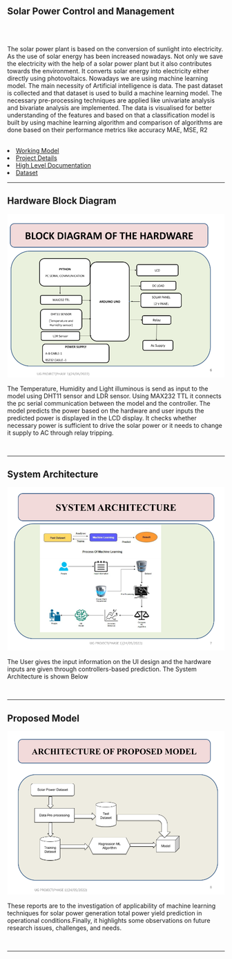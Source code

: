 ## Solar Power Control and Management
<br>
<br>
<p>
The solar power plant is based on the conversion of sunlight into 
electricity. As the use of solar energy has been increased nowadays. Not only 
we save the electricity with the help of a solar power plant but it also contributes 
towards the environment. It converts solar energy into electricity either directly 
using photovoltaics. Nowadays we are using machine learning model. The main 
necessity of Artificial intelligence is data. The past dataset is collected and that 
dataset is used to build a machine learning model. The necessary pre-processing 
techniques are applied like univariate analysis and bivariate analysis are 
implemented. The data is visualised for better understanding of the features and 
based on that a classification model is built by using machine learning algorithm 
and comparison of algorithms are done based on their performance metrics like 
accuracy MAE, MSE, R2
</p>
<br>
<li><a href="https://drive.google.com/drive/u/0/folders/1xXiA2ZZnRbCktuJOSe3IpRCJ-sDeYbmF">Working Model</a>
<li><a href="https://drive.google.com/drive/u/0/folders/1uWprkZhibqmvzk8EyxwJGOyF2rv3wGK9">Project Details</a></li>
<li><a href="https://drive.google.com/drive/u/0/folders/1uWprkZhibqmvzk8EyxwJGOyF2rv3wGK9">High Level Documentation</a></li>
<li><a href="https://www.kaggle.com/datasets/anikannal/solar-power-generation-data">Dataset</a></li>
<hr>
<h2>Hardware Block Diagram</h2>
<img src="https://github.com/prasath9944/Solar-Power-Control/blob/main/templates/readme_files/Hardware_Block_Diagram.png">
<br>
<p>
  The Temperature, Humidity and Light illuminous is send as input to the model using
DHT11 sensor and LDR sensor. Using MAX232 TTL it connects the pc serial
communication between the model and the controller. The model predicts the power
based on the hardware and user inputs the predicted power is displayed in the LCD
display. It checks whether necessary power is sufficient to drive the solar power or
it needs to change it supply to AC through relay tripping.
</p>
<br>
<hr>
<h2>System Architecture</h2>
<img src="https://github.com/prasath9944/Solar-Power-Control/blob/main/templates/readme_files/System_Architecture.png">
<p>The User gives the input information on the UI design and the hardware
inputs are given through controllers-based prediction. The System
Architecture is shown Below</p>
<br>
<hr>
<h2>Proposed Model</h2>
<img src="https://github.com/prasath9944/Solar-Power-Control/blob/main/templates/readme_files/Proposed_Model.png">
<p>These reports are to the investigation of applicability of machine learning
techniques for solar power generation total power yield prediction in operational
conditions.Finally, it highlights some observations on future research issues, challenges, and
needs.</p>
<br>
<hr>
